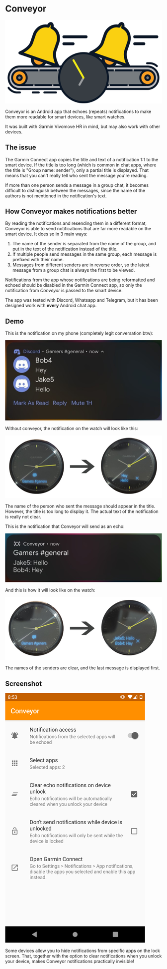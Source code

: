 # Conveyor

![Conveyor icon](./.github/images/conveyor-icon.png)

Conveyor is an Android app that echoes (repeats) notifications to make them more readable for smart devices, like smart watches.

It was built with Garmin Vivomove HR in mind, but may also work with other devices.

## The issue

The Garmin Connect app copies the title and text of a notification 1:1 to the smart device. If the title is too long (which is common in chat apps, where the title is "Group name: sender"), only a partial title is displayed. That means that you can't really tell who sent the message you're reading. 

If more than one person sends a message in a group chat, it becomes difficult to distinguish between the messages, since the name of the authors is not mentioned in the notification's text.

## How Conveyor makes notifications better

By reading the notifications and resending them in a different format, Conveyor is able to send notifications that are far more readable on the smart device. It does so in 3 main ways:

1. The name of the sender is separated from the name of the group, and put in the text of the notification instead of the title.
2. If multiple people send messages in the same group, each message is prefixed with their name.
3. Messages from different senders are in reverse order, so the latest message from a group chat is always the first to be viewed.

Notifications from the app whose notifications are being reformatted and echoed should be disabled in the Garmin Connect app, so only the notification from *Conveyor* is passed to the smart device.

The app was tested with Discord, Whatsapp and Telegram, but it has been designed work with **every** Android chat app. 

## Demo

This is the notification on my phone (completely legit conversation btw):

![Discord notification](./.github/images/plain-notification.jpg)

Without conveyor, the notification on the watch will look like this:

![Discord notification on watch](./.github/images/watch-normal.png)

The name of the person who sent the message should appear in the title. However, the title is too long to display it. The actual text of the notification is really not clear. 

This is the notification that Conveyor will send as an echo:

![Conveyor notification](./.github/images/conveyor-notification.jpg)

And this is how it will look like on the watch:

![Conveyor notification on watch](./.github/images/watch-conveyor.png)

The names of the senders are clear, and the last message is displayed first.

## Screenshot

![screenshot](./.github/images/screenshot.png)

Some devices allow you to hide notifications from specific apps on the lock screen. That, together with the option to clear notifications when you unlock your device, makes Conveyor notifications practically invisible! 

